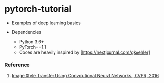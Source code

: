 # pytorch-tutorial

- Examples of deep learning basics

- Dependencies
  - Python 3.6+
  - PyTorch==1.1
  - Codes are heavily inspired by [https://nextjournal.com/gkoehler]

### Reference
1. [Image Style Transfer Using Convolutional Neural Networks., CVPR, 2016]

[https://nextjournal.com/gkoehler]:https://nextjournal.com/gkoehler/pytorch-neural-style-transfer
[Image Style Transfer Using Convolutional Neural Networks., CVPR, 2016]: https://www.cv-foundation.org/openaccess/content_cvpr_2016/papers/Gatys_Image_Style_Transfer_CVPR_2016_paper.pdf
